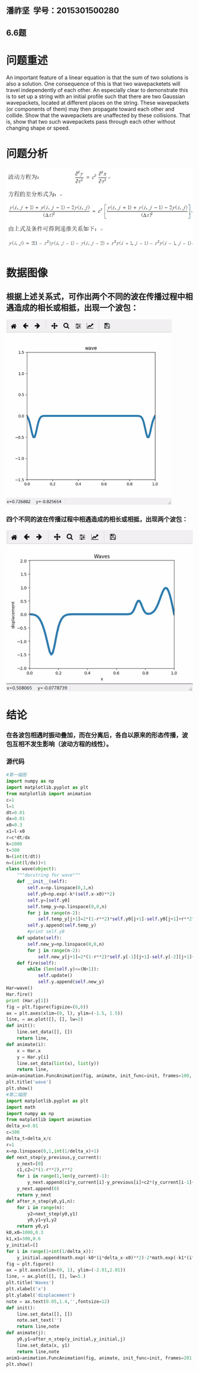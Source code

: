 ## 潘祚坚  学号：2015301500280
## 6.6题
# 问题重述
An important feature of a linear equation is that the sum of two solutions is also a solution. One consequence of this is that two wavepacketets will travel independently of each other. An especially clear to demonstrate this is to set up a string with an initial profile such that there are two Gaussian wavepackets, located at different places on the string. These wavepackets (or components of them) may then propagate toward each other and collide. Show that the wavepackets are unaffected by these collisions. That is, show that two such wavepackets pass through each other without changing shape or speed.
# 问题分析
![picture1](https://github.com/paaaaaan/Computational_physics_2015301500280/blob/12.0/analysis.png)
# 数据图像

## 根据上述关系式，可作出两个不同的波在传播过程中相遇造成的相长或相抵，出现一个波包：

![picture2](https://github.com/paaaaaan/Computational_physics_2015301500280/blob/12.0/1.gif)

### 四个不同的波在传播过程中相遇造成的相长或相抵，出现两个波包：
![picture3](https://github.com/paaaaaan/Computational_physics_2015301500280/blob/12.0/2.gif)
# 结论

### 在各波包相遇时振动叠加，而在分离后，各自以原来的形态传播，波包互相不发生影响（波动方程的线性）。

### 源代码
```python
#第一幅图
import numpy as np
import matplotlib.pyplot as plt
from matplotlib import animation
c=1
l=1
dt=0.01
dx=0.01
x0=0.3
x1=l-x0
r=c*dt/dx
k=1000
t=300
N=(int(t/dt))
n=(int(l/dx))+1
class wave(object):
    """docstring for wave"""
    def __init__(self):
        self.x=np.linspace(0,1,n)
        self.y0=np.exp(-k*(self.x-x0)**2)
        self.y=[self.y0]
        self.temp_y=np.linspace(0,0,n)
        for j in range(n-2):
            self.temp_y[j+1]=2*(1-r**2)*self.y0[j+1]-self.y0[j+1]+r**2*(self.y0[j+2]+self.y0[j])
        self.y.append(self.temp_y)
        #print self.y0
    def update(self):
        self.new_y=np.linspace(0,0,n)
        for j in range(n-2):
            self.new_y[j+1]=2*(1-r**2)*self.y[-1][j+1]-self.y[-2][j+1]+r**2*(self.y[-1][j+2]+self.y[-1][j])
    def fire(self):
        while (len(self.y)<=(N+1)):
            self.update()
            self.y.append(self.new_y)
Har=wave()
Har.fire()
print (Har.y[1])
fig = plt.figure(figsize=(6,6))
ax = plt.axes(xlim=(0, l), ylim=(-1.5, 1.5))
line, = ax.plot([], [], lw=2)
def init():  
    line.set_data([], [])  
    return line,
def animate(i):
    x = Har.x
    y = Har.y[i]
    line.set_data(list(x), list(y))   
    return line,
anim=animation.FuncAnimation(fig, animate, init_func=init, frames=100, interval=25)
plt.title('wave')
plt.show()
#第二幅图
import matplotlib.pyplot as plt
import math
import numpy as np
from matplotlib import animation
delta_x=0.01
c=300
delta_t=delta_x/c
r=1
x=np.linspace(0,1,int(1/delta_x)+1)
def next_step(y_previous,y_current):
    y_next=[0]
    c1,c2=2*(1-r**2),r**2
    for i in range(1,len(y_current)-1):
        y_next.append(c1*y_current[i]-y_previous[i]+c2*(y_current[i-1]+y_current[i+1]))
    y_next.append(0)
    return y_next
def after_n_step(y0,y1,n):
    for i in range(n):
        y2=next_step(y0,y1)
        y0,y1=y1,y2
    return y0,y1
k0,x0=1000,0.3
k1,x1=300,0.6
y_initial=[]
for i in range(1+int(1/delta_x)):
    y_initial.append(math.exp(-k0*(i*delta_x-x0)**2)-2*math.exp(-k1*(i*delta_x-x1)**2))
fig = plt.figure() 
ax = plt.axes(xlim=(0, 1), ylim=(-2.01,2.01))
line, = ax.plot([], [], lw=5.)  
plt.title('Waves')
plt.xlabel('x')
plt.ylabel('displacement')
note = ax.text(0.05,1.4,'',fontsize=12)
def init():  
    line.set_data([], []) 
    note.set_text('')
    return line,note
def animate(j):
    y0,y1=after_n_step(y_initial,y_initial,j)
    line.set_data(x, y1)
    return line,note
anim1=animation.FuncAnimation(fig, animate, init_func=init, frames=201, interval=50)
plt.show()
```
